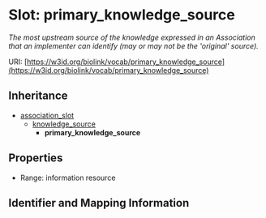 # Slot: primary_knowledge_source
_The most upstream source of the knowledge expressed in an Association that an implementer can identify (may or may not be the 'original' source)._


URI: [https://w3id.org/biolink/vocab/primary_knowledge_source](https://w3id.org/biolink/vocab/primary_knowledge_source)




## Inheritance

* [association_slot](association_slot.md)
    * [knowledge_source](knowledge_source.md)
        * **primary_knowledge_source**



## Properties

 * Range: information resource



## Identifier and Mapping Information





